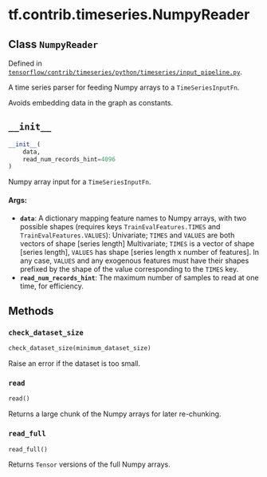 <div itemscope itemtype="http://developers.google.com/ReferenceObject">
<meta itemprop="name" content="tf.contrib.timeseries.NumpyReader" />
<meta itemprop="path" content="Stable" />
<meta itemprop="property" content="__init__"/>
<meta itemprop="property" content="check_dataset_size"/>
<meta itemprop="property" content="read"/>
<meta itemprop="property" content="read_full"/>
</div>

# tf.contrib.timeseries.NumpyReader

## Class `NumpyReader`





Defined in [`tensorflow/contrib/timeseries/python/timeseries/input_pipeline.py`](https://www.tensorflow.org/code/tensorflow/contrib/timeseries/python/timeseries/input_pipeline.py).

A time series parser for feeding Numpy arrays to a `TimeSeriesInputFn`.

Avoids embedding data in the graph as constants.

<h2 id="__init__"><code>__init__</code></h2>

``` python
__init__(
    data,
    read_num_records_hint=4096
)
```

Numpy array input for a `TimeSeriesInputFn`.

#### Args:

* <b>`data`</b>: A dictionary mapping feature names to Numpy arrays, with two
    possible shapes (requires keys `TrainEvalFeatures.TIMES` and
    `TrainEvalFeatures.VALUES`):
      Univariate; `TIMES` and `VALUES` are both vectors of shape [series
        length]
      Multivariate; `TIMES` is a vector of shape [series length], `VALUES`
        has shape [series length x number of features].
    In any case, `VALUES` and any exogenous features must have their shapes
    prefixed by the shape of the value corresponding to the `TIMES` key.
* <b>`read_num_records_hint`</b>: The maximum number of samples to read at one time,
    for efficiency.



## Methods

<h3 id="check_dataset_size"><code>check_dataset_size</code></h3>

``` python
check_dataset_size(minimum_dataset_size)
```

Raise an error if the dataset is too small.

<h3 id="read"><code>read</code></h3>

``` python
read()
```

Returns a large chunk of the Numpy arrays for later re-chunking.

<h3 id="read_full"><code>read_full</code></h3>

``` python
read_full()
```

Returns `Tensor` versions of the full Numpy arrays.



